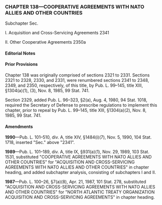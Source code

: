 ### **CHAPTER 138—COOPERATIVE AGREEMENTS WITH NATO ALLIES AND OTHER COUNTRIES** ###

Subchapter Sec.

I. Acquisition and Cross-Servicing Agreements 2341

II. Other Cooperative Agreements 2350a

#### **Editorial Notes** ####

#### Prior Provisions ####

Chapter 138 was originally comprised of sections 2321 to 2331. Sections 2321 to 2328, 2330, and 2331, were renumbered sections 2341 to 2348, 2349, and 2350, respectively, of this title, by Pub. L. 99–145, title XIII, §1304(a)(1), (3), Nov. 8, 1985, 99 Stat. 741.

Section 2329, added Pub. L. 96–323, §2(a), Aug. 4, 1980, 94 Stat. 1018, required the Secretary of Defense to prescribe regulations to implement this chapter, prior to repeal by Pub. L. 99–145, title XIII, §1304(a)(2), Nov. 8, 1985, 99 Stat. 741.

#### Amendments ####

**1990**—Pub. L. 101–510, div. A, title XIV, §1484(i)(7), Nov. 5, 1990, 104 Stat. 1718, inserted "Sec." above "2341".

**1989**—Pub. L. 101–189, div. A, title IX, §931(a)(1), Nov. 29, 1989, 103 Stat. 1531, substituted "COOPERATIVE AGREEMENTS WITH NATO ALLIES AND OTHER COUNTRIES" for "ACQUISITION AND CROSS-SERVICING AGREEMENTS WITH NATO ALLIES AND OTHER COUNTRIES" in chapter heading, and added subchapter analysis, consisting of subchapters I and II.

**1987**—Pub. L. 100–26, §7(a)(8), Apr. 21, 1987, 101 Stat. 278, substituted "ACQUISITION AND CROSS-SERVICING AGREEMENTS WITH NATO ALLIES AND OTHER COUNTRIES" for "NORTH ATLANTIC TREATY ORGANIZATION ACQUISITION AND CROSS-SERVICING AGREEMENTS" in chapter heading.